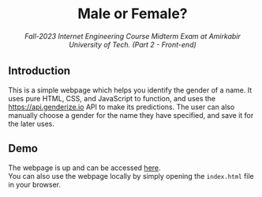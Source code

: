 <h1 align="center">Male or Female?</h1>
<h6 align="center">Fall-2023 Internet Engineering Course Midterm Exam at Amirkabir University of Tech. (Part 2 - Front-end)</h6>


## Introduction
This is a simple webpage which helps you identify the gender of a name. It uses pure HTML, CSS, and JavaScript to function, and uses the https://api.genderize.io API to make its predictions.
The user can also manually choose a gender for the name they have specified, and save it for the later uses.

## Demo

The webpage is up and can be accessed [here](https://negarmov.github.io/Male-or-Female/). \
You can also use the webpage locally by simply opening the `index.html` file in your browser.
